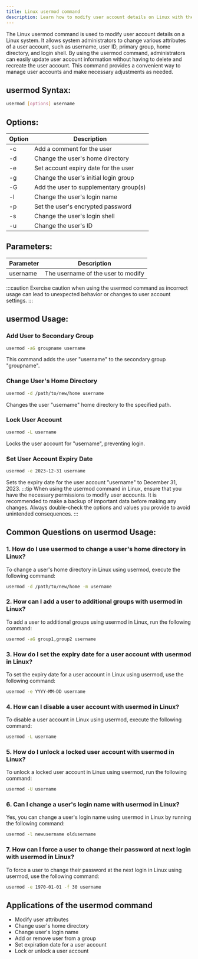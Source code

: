 ```yaml
---
title: Linux usermod command
description: Learn how to modify user account details on Linux with the usermod command.
---
```


The Linux usermod command is used to modify user account details on a Linux system. It allows system administrators to change various attributes of a user account, such as username, user ID, primary group, home directory, and login shell. By using the usermod command, administrators can easily update user account information without having to delete and recreate the user account. This command provides a convenient way to manage user accounts and make necessary adjustments as needed.

## usermod Syntax:
```bash
usermod [options] username
```
## Options:
| Option | Description                             |
|--------|-----------------------------------------|
| -c     | Add a comment for the user              |
| -d     | Change the user's home directory        |
| -e     | Set account expiry date for the user    |
| -g     | Change the user's initial login group   |
| -G     | Add the user to supplementary group(s)  |
| -l     | Change the user's login name            |
| -p     | Set the user's encrypted password       |
| -s     | Change the user's login shell           |
| -u     | Change the user's ID                     |

## Parameters:
| Parameter | Description                         |
|-----------|-------------------------------------|
| username  | The username of the user to modify  |

:::caution
Exercise caution when using the usermod command as incorrect usage can lead to unexpected behavior or changes to user account settings.
:::
## usermod Usage:
### Add User to Secondary Group
```bash
usermod -aG groupname username
```
This command adds the user "username" to the secondary group "groupname".

### Change User's Home Directory
```bash
usermod -d /path/to/new/home username
```
Changes the user "username" home directory to the specified path.

### Lock User Account
```bash
usermod -L username
```
Locks the user account for "username", preventing login.

### Set User Account Expiry Date
```bash
usermod -e 2023-12-31 username
```
Sets the expiry date for the user account "username" to December 31, 2023.
:::tip
When using the usermod command in Linux, ensure that you have the necessary permissions to modify user accounts. It is recommended to make a backup of important data before making any changes. Always double-check the options and values you provide to avoid unintended consequences.
:::

## Common Questions on usermod Usage:
### 1. How do I use usermod to change a user's home directory in Linux?
To change a user's home directory in Linux using usermod, execute the following command:
```bash
usermod -d /path/to/new/home -m username
```

### 2. How can I add a user to additional groups with usermod in Linux?
To add a user to additional groups using usermod in Linux, run the following command:
```bash
usermod -aG group1,group2 username
```

### 3. How do I set the expiry date for a user account with usermod in Linux?
To set the expiry date for a user account in Linux using usermod, use the following command:
```bash
usermod -e YYYY-MM-DD username
```

### 4. How can I disable a user account with usermod in Linux?
To disable a user account in Linux using usermod, execute the following command:
```bash
usermod -L username
```

### 5. How do I unlock a locked user account with usermod in Linux?
To unlock a locked user account in Linux using usermod, run the following command:
```bash
usermod -U username
```

### 6. Can I change a user's login name with usermod in Linux?
Yes, you can change a user's login name using usermod in Linux by running the following command:
```bash
usermod -l newusername oldusername
```

### 7. How can I force a user to change their password at next login with usermod in Linux?
To force a user to change their password at the next login in Linux using usermod, use the following command:
```bash
usermod -e 1970-01-01 -f 30 username
```

## Applications of the usermod command

- Modify user attributes
- Change user's home directory
- Change user's login name
- Add or remove user from a group
- Set expiration date for a user account
- Lock or unlock a user account